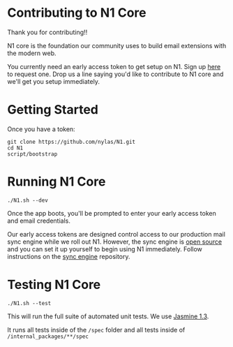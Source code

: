 # Contributing to N1 Core

Thank you for contributing!!

N1 core is the foundation our community uses to build email extensions with the
modern web.

You currently need an early access token to get setup on N1. Sign up
[here](https://invite.nylas.com) to request one. Drop us a line saying you'd
like to contribute to N1 core and we'll get you setup immediately.

# Getting Started

Once you have a token:

    git clone https://github.com/nylas/N1.git
    cd N1
    script/bootstrap

# Running N1 Core

    ./N1.sh --dev

Once the app boots, you'll be prompted to enter your early access token and
email credentials.

Our early access tokens are designed control access to our production mail sync
engine while we roll out N1. However, the sync engine is [open
source](https://github.com/nylas/sync-engine) and you can set it up yourself to
begin using N1 immediately. Follow instructions on the [sync
engine](https://github.com/nylas/sync-engine) repository.

# Testing N1 Core

    ./N1.sh --test

This will run the full suite of automated unit tests. We use [Jasmine 1.3](http://jasmine.github.io/1.3/introduction.html).

It runs all tests inside of the `/spec` folder and all tests inside of
`/internal_packages/**/spec`

